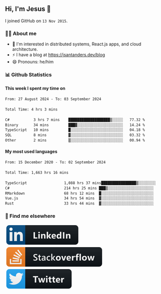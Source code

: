 ## Hi, I'm Jesus 👋

I joined GitHub on `13 Nov 2015`.

<!-- Talking about you -->

### 👨‍💻 About me

- 👦 I'm interested in distributed systems, React.js apps, and cloud architecture.
- ⚡️ I have a blog at <https://jsantanders.dev/blog>
- 😄 Pronouns: he/him

### 📊 Github Statistics

#### This week I spent my time on

<!--START_SECTION:weekly-->

```txt
From: 27 August 2024 - To: 03 September 2024

Total Time: 4 hrs 3 mins

C#           3 hrs 7 mins    ███████████████████▒░░░░░   77.32 %
Binary       34 mins         ███▓░░░░░░░░░░░░░░░░░░░░░   14.24 %
TypeScript   10 mins         █░░░░░░░░░░░░░░░░░░░░░░░░   04.18 %
SQL          8 mins          ▓░░░░░░░░░░░░░░░░░░░░░░░░   03.32 %
Other        2 mins          ▒░░░░░░░░░░░░░░░░░░░░░░░░   00.94 %
```

<!--END_SECTION:weekly-->

#### My most used languages

<!--START_SECTION:alltime-->

```txt
From: 15 December 2020 - To: 02 September 2024

Total Time: 1,663 hrs 16 mins

TypeScript                 1,088 hrs 37 mins████████████████▒░░░░░░░░   65.45 %
C#                         214 hrs 25 mins ███▒░░░░░░░░░░░░░░░░░░░░░   12.89 %
RMarkdown                  68 hrs 12 mins  █░░░░░░░░░░░░░░░░░░░░░░░░   04.10 %
Vue.js                     34 hrs 54 mins  ▓░░░░░░░░░░░░░░░░░░░░░░░░   02.10 %
Rust                       33 hrs 44 mins  ▓░░░░░░░░░░░░░░░░░░░░░░░░   02.03 %
```

<!--END_SECTION:alltime-->

### 📢 Find me elsewhere

<p>
  <a target="_blank" href="https://linkedin.com/in/jsantanders">
    <img src="https://github.com/jsantanders/jsantanders/blob/master/img/linkedin.svg" alt="LinkedIn" style="vertical-align:top; margin:4px">
  </a>
  
  <a target="_blank" href="https://stackoverflow.com/users/7318331/jesus-santander">
    <img src="https://github.com/jsantanders/jsantanders/blob/master/img/stackoverflow.svg" alt="StackOverflow" style="vertical-align:top; margin:4px">
  </a>
  
  <a target="_blank" href="http://twitter.com/jsantanders">
    <img src="https://github.com/jsantanders/jsantanders/blob/master/img/twitter.svg" alt="Twitter" style="vertical-align:top; margin:4px">
  </a>
</p>
